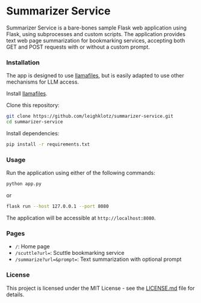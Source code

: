 # Summarizer Service

Summarizer Service is a bare-bones sample Flask web application using Flask, using subprocesses and custom scripts. The application provides text web page summarization for bookmarking services, accepting both GET and POST requests with or without a custom prompt.

### Installation
The app is designed to use  <a href="https://github.com/leighklotz/llamafiles">llamafiles</a>, but is easily adapted to use other mechanisms for LLM access.

Install <a href="https://github.com/leighklotz/llamafiles">llamafiles</a>.

Clone this repository:
```bash
git clone https://github.com/leighklotz/summarizer-service.git
cd summarizer-service

```
Install dependencies:
```bash
pip install -r requirements.txt
```

### Usage
Run the application using either of the following commands:

```bash
python app.py

```
or

```bash
flask run --host 127.0.0.1 --port 8080
```

The application will be accessible at `http://localhost:8080`.

### Pages
- `/`: Home page
- `/scuttle?url=`: Scuttle bookmarking service
- `/summarize?url=&prompt=`: Text summarization with optional prompt

### License
This project is licensed under the MIT License - see the [LICENSE.md](LICENSE.md) file for details.

